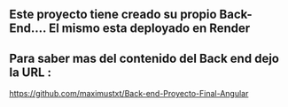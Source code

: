 ##  Este proyecto tiene creado su propio Back-End.... El mismo esta deployado en Render

##  Para saber mas del contenido del Back end dejo la URL :

https://github.com/maximustxt/Back-end-Proyecto-Final-Angular
